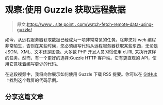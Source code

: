 # 观察:使用 Guzzle 获取远程数据

> 原文:[https://www . site point . com/watch-fetch-remote-data-using-guzzle/](https://www.sitepoint.com/watch-fetch-remote-data-using-guzzle/)

如今，从远程服务器获取数据已经成为一项非常常见的任务。除非您对 web 编程非常陌生，否则在某些时候，您必须编写代码从远程服务器获取某些东西，无论是 JSON、XML、文本还是图像。大多数 PHP 开发人员习惯使用 cURL 来执行这样的任务。然而，有一个更好的选择:Guzzle HTTP 客户端。它有更直观的 API，使用它意味着编写更少的代码。

在这段视频中，我将向你展示如何使用 Guzzle 下载 RSS 提要。你可以在 [GitHub](https://github.com/learnable-content/Hathy-screencasts/tree/GuzzleScreencast) 上找到这个截屏的代码示例。

## 分享这篇文章